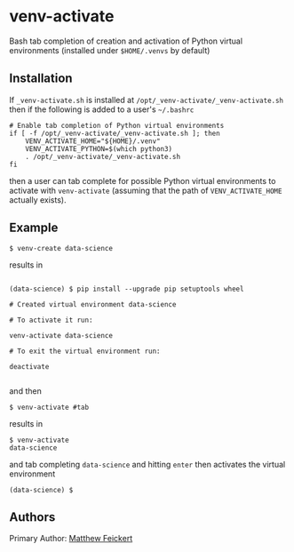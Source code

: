 # venv-activate

Bash tab completion of creation and activation of Python virtual environments (installed under `$HOME/.venvs` by default)

## Installation

If `_venv-activate.sh` is installed at `/opt/_venv-activate/_venv-activate.sh` then if the following is added to a user's `~/.bashrc`

```
# Enable tab completion of Python virtual environments
if [ -f /opt/_venv-activate/_venv-activate.sh ]; then
    VENV_ACTIVATE_HOME="${HOME}/.venv"
    VENV_ACTIVATE_PYTHON=$(which python3)
    . /opt/_venv-activate/_venv-activate.sh
fi
```

then a user can tab complete for possible Python virtual environments to activate with `venv-activate` (assuming that the path of `VENV_ACTIVATE_HOME` actually exists).

## Example

```
$ venv-create data-science
```

results in

```

(data-science) $ pip install --upgrade pip setuptools wheel

# Created virtual environment data-science

# To activate it run:

venv-activate data-science

# To exit the virtual environment run:

deactivate


```

and then

```
$ venv-activate #tab
```

results in

```
$ venv-activate
data-science
```

and tab completing `data-science` and hitting `enter` then activates the virtual environment

```
(data-science) $
```

## Authors

Primary Author: [Matthew Feickert](http://www.matthewfeickert.com/)
